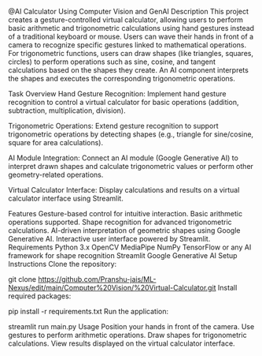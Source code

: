 @AI Calculator Using Computer Vision and GenAI
Description
This project creates a gesture-controlled virtual calculator, allowing users to perform basic arithmetic and trigonometric calculations using hand gestures instead of a traditional keyboard or mouse. Users can wave their hands in front of a camera to recognize specific gestures linked to mathematical operations. For trigonometric functions, users can draw shapes (like triangles, squares, circles) to perform operations such as sine, cosine, and tangent calculations based on the shapes they create. An AI component interprets the shapes and executes the corresponding trigonometric operations.

Task Overview
Hand Gesture Recognition: Implement hand gesture recognition to control a virtual calculator for basic operations (addition, subtraction, multiplication, division).

Trigonometric Operations: Extend gesture recognition to support trigonometric operations by detecting shapes (e.g., triangle for sine/cosine, square for area calculations).

AI Module Integration: Connect an AI module (Google Generative AI) to interpret drawn shapes and calculate trigonometric values or perform other geometry-related operations.

Virtual Calculator Interface: Display calculations and results on a virtual calculator interface using Streamlit.

Features
Gesture-based control for intuitive interaction.
Basic arithmetic operations supported.
Shape recognition for advanced trigonometric calculations.
AI-driven interpretation of geometric shapes using Google Generative AI.
Interactive user interface powered by Streamlit.
Requirements
Python 3.x
OpenCV
MediaPipe
NumPy
TensorFlow or any AI framework for shape recognition
Streamlit
Google Generative AI
Setup Instructions
Clone the repository:

git clone https://github.com/Pranshu-jais/ML-Nexus/edit/main/Computer%20Vision/%20Virtual-Calculator.git
Install required packages:

pip install -r requirements.txt
Run the application:

streamlit run main.py
Usage
Position your hands in front of the camera.
Use gestures to perform arithmetic operations.
Draw shapes for trigonometric calculations.
View results displayed on the virtual calculator interface.
